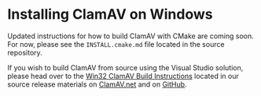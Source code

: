 # Installing ClamAV on Windows

Updated instructions for how to build ClamAV with CMake are coming soon. For now, please see the `INSTALL.cmake.md` file located in the source repository.

If you wish to build ClamAV from source using the Visual Studio solution, please head over to the [Win32 ClamAV Build Instructions](https://github.com/Cisco-Talos/clamav-devel/blob/dev/0.103/win32/README.md) located in our source release materials on [ClamAV.net](https://www.clamav.net/downloads) and on [GitHub](https://github.com/Cisco-Talos/clamav-devel).
